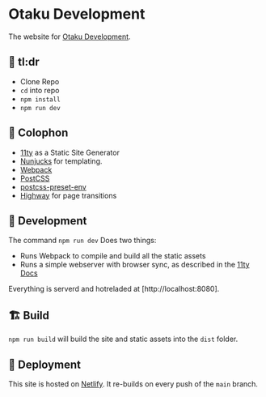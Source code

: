 # Otaku Development

The website for [Otaku Development](https://otaku-dev.co.uk/).

## 💁 tl:dr

- Clone Repo
- `cd` into repo
- `npm install`
- `npm run dev`

## 📝 Colophon
- [11ty](https://www.11ty.dev/) as a Static Site Generator
- [Nunjucks](https://mozilla.github.io/nunjucks/) for templating.
- [Webpack](https://webpack.js.org/)
- [PostCSS](https://postcss.org/)
- [postcss-preset-env](https://preset-env.cssdb.org/)
- [Highway](https://highway.js.org/) for page transitions

## 🚧 Development
The command `npm run dev` Does two things:

- Runs Webpack to compile and build all the static assets
- Runs a simple webserver with browser sync, as described in the [11ty Docs](https://www.11ty.dev/docs/usage/#re-run-eleventy-when-you-save)

Everything is serverd and hotreladed at [http://localhost:8080].

## 🏗 Build

`npm run build` will build the site and static assets into the `dist` folder.

## 🚀 Deployment
This site is hosted on [Netlify](https://netlify.com). It re-builds on every push of the `main` branch.
